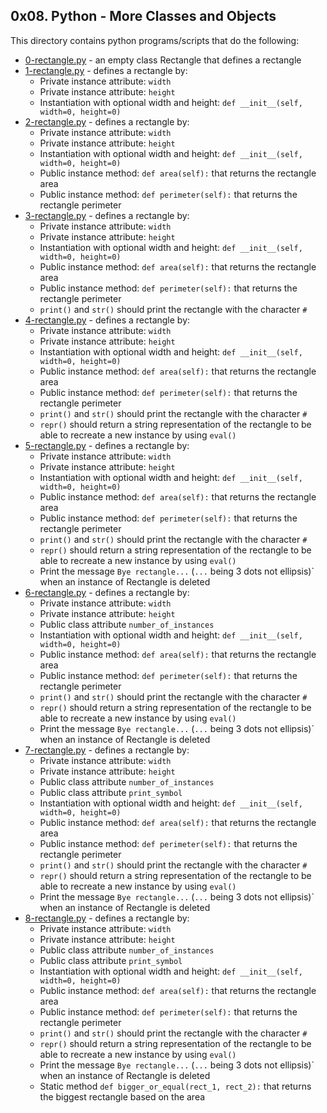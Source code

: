 ## 0x08. Python - More Classes and Objects
This directory contains python programs/scripts that do the following:
- [0-rectangle.py](0-rectangle.py) - an empty class Rectangle that defines a rectangle
- [1-rectangle.py](1-rectangle.py) - defines a rectangle by:
	- Private instance attribute: `width`
	- Private instance attribute: `height`
	- Instantiation with optional width and height: `def __init__(self, width=0, height=0)`
- [2-rectangle.py](2-rectangle.py) - defines a rectangle by:
	- Private instance attribute: `width`
	- Private instance attribute: `height`
	- Instantiation with optional width and height: `def __init__(self, width=0, height=0)`
	- Public instance method: `def area(self):` that returns the rectangle area
	- Public instance method: `def perimeter(self):` that returns the rectangle perimeter
- [3-rectangle.py](3-rectangle.py) - defines a rectangle by:
	- Private instance attribute: `width`
	- Private instance attribute: `height`
	- Instantiation with optional width and height: `def __init__(self, width=0, height=0)`
	- Public instance method: `def area(self):` that returns the rectangle area
	- Public instance method: `def perimeter(self):` that returns the rectangle perimeter
	- `print()` and `str()` should print the rectangle with the character `#`
- [4-rectangle.py](4-rectangle.py) - defines a rectangle by:
	- Private instance attribute: `width`
	- Private instance attribute: `height`
	- Instantiation with optional width and height: `def __init__(self, width=0, height=0)`
	- Public instance method: `def area(self):` that returns the rectangle area
	- Public instance method: `def perimeter(self):` that returns the rectangle perimeter
	- `print()` and `str()` should print the rectangle with the character `#`
	- `repr()` should return a string representation of the rectangle to be able to recreate a new instance by using `eval()`
- [5-rectangle.py](5-rectangle.py) - defines a rectangle by:
	- Private instance attribute: `width`
	- Private instance attribute: `height`
	- Instantiation with optional width and height: `def __init__(self, width=0, height=0)`
	- Public instance method: `def area(self):` that returns the rectangle area
	- Public instance method: `def perimeter(self):` that returns the rectangle perimeter
	- `print()` and `str()` should print the rectangle with the character `#`
	- `repr()` should return a string representation of the rectangle to be able to recreate a new instance by using `eval()`
    - Print the message `Bye rectangle...` (`...` being 3 dots not ellipsis)` when an instance of Rectangle is deleted
- [6-rectangle.py](6-rectangle.py) - defines a rectangle by:
	- Private instance attribute: `width`
	- Private instance attribute: `height`
    - Public class attribute `number_of_instances`
	- Instantiation with optional width and height: `def __init__(self, width=0, height=0)`
	- Public instance method: `def area(self):` that returns the rectangle area
	- Public instance method: `def perimeter(self):` that returns the rectangle perimeter
	- `print()` and `str()` should print the rectangle with the character `#`
	- `repr()` should return a string representation of the rectangle to be able to recreate a new instance by using `eval()`
    - Print the message `Bye rectangle...` (`...` being 3 dots not ellipsis)` when an instance of Rectangle is deleted
- [7-rectangle.py](7-rectangle.py) - defines a rectangle by:
	- Private instance attribute: `width`
	- Private instance attribute: `height`
    - Public class attribute `number_of_instances`
    - Public class attribute `print_symbol`
	- Instantiation with optional width and height: `def __init__(self, width=0, height=0)`
	- Public instance method: `def area(self):` that returns the rectangle area
	- Public instance method: `def perimeter(self):` that returns the rectangle perimeter
	- `print()` and `str()` should print the rectangle with the character `#`
	- `repr()` should return a string representation of the rectangle to be able to recreate a new instance by using `eval()`
    - Print the message `Bye rectangle...` (`...` being 3 dots not ellipsis)` when an instance of Rectangle is deleted
- [8-rectangle.py](8-rectangle.py) - defines a rectangle by:
	- Private instance attribute: `width`
	- Private instance attribute: `height`
    - Public class attribute `number_of_instances`
    - Public class attribute `print_symbol`
	- Instantiation with optional width and height: `def __init__(self, width=0, height=0)`
	- Public instance method: `def area(self):` that returns the rectangle area
	- Public instance method: `def perimeter(self):` that returns the rectangle perimeter
	- `print()` and `str()` should print the rectangle with the character `#`
	- `repr()` should return a string representation of the rectangle to be able to recreate a new instance by using `eval()`
    - Print the message `Bye rectangle...` (`...` being 3 dots not ellipsis)` when an instance of Rectangle is deleted
    - Static method `def bigger_or_equal(rect_1, rect_2):` that returns the biggest rectangle based on the area